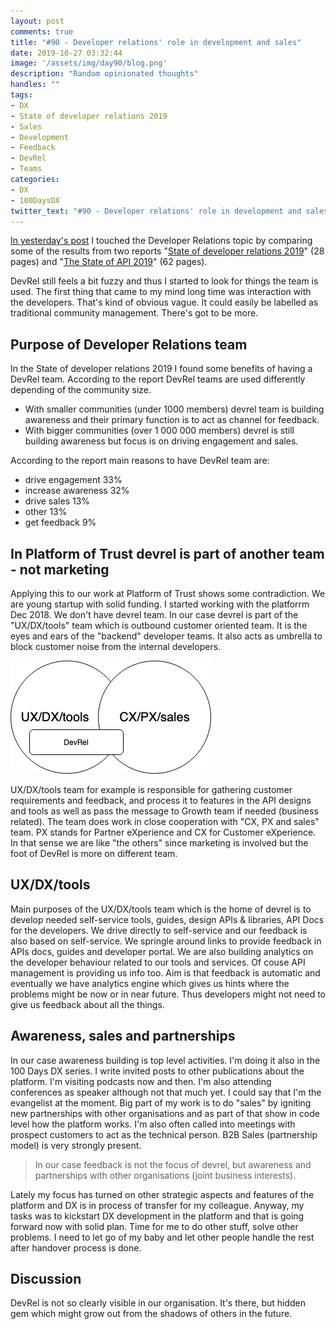 ```yaml
---
layout: post
comments: true
title: "#90 - Developer relations' role in development and sales"
date: 2019-10-27 03:32:44
image: '/assets/img/day90/blog.png'
description: "Random opinionated thoughts"
handles: "" 
tags:
- DX 
- State of developer relations 2019
- Sales
- Development
- Feedback
- DevRel
- Teams
categories:
- DX
- 100DaysDX
twitter_text: "#90 - Developer relations' role in development and sales"
---
```


[In yesterday's post](https://100daysdx.com/89/) I touched the Developer Relations topic by comparing some of the results from two reports "[State of developer relations 2019](https://stateofdevrel.hoopy.io/)" (28 pages) and "[The State of API 2019](https://static1.smartbear.co/smartbearbrand/media/pdf/smartbear_state_of_api_2019.pdf)" (62 pages). 

DevRel still feels a bit fuzzy and thus I started to look for things the team is used. The first thing that came to my mind long time was interaction with the developers. That's kind of obvious vague. It could easily be labelled as traditional community management. There's got to be more. 

## Purpose of Developer Relations team

In the State of developer relations 2019 I found some benefits of having a DevRel team. According to the report DevRel teams are used differently depending of the community size. 

- With smaller communities (under 1000 members) devrel team is building awareness and their primary function is to act as channel for feedback. 
- With bigger communities (over 1 000 000 members) devrel is still building awareness but focus is on driving engagement and sales. 

According to the report main reasons to have DevRel team are: 
- drive engagement 33%
- increase awareness 32%
- drive sales 13%
- other 13%
- get feedback 9%

## In Platform of Trust devrel is part of another team - not marketing

Applying this to our work at Platform of Trust shows some contradiction. We are young startup with solid funding. I started working with the platforrm Dec 2018. We don't have devrel team. In our case devrel is part of the "UX/DX/tools" team which is outbound customer oriented team. It is the eyes and ears of the "backend" developer teams. It also acts as umbrella to block customer noise from the internal developers. 

<img itemprop="image" src="/assets/img/day90/teams.png" alt="{{site.name}}">

UX/DX/tools team for example is responsible for gathering customer requirements and feedback, and process it to features in the API designs and tools as well as pass the message to Growth team if needed (business related). The team does work in close cooperation with "CX, PX and sales" team. PX stands for Partner eXperience and CX for Customer eXperience. In that sense we are like "the others" since marketing is involved but the foot of DevRel is more on different team. 

## UX/DX/tools

Main purposes of the UX/DX/tools team which is the home of devrel is to develop needed self-service tools, guides, design APIs & libraries, API Docs for the developers. We drive directly to self-service and our feedback is also based on self-service. We springle around links to provide feedback in APIs docs, guides and developer portal. We are also building analytics on the developer behaviour related to our tools and services. Of couse API management is providing us info too. Aim is that feedback is automatic and eventually we have analytics engine which gives us hints where the problems might be now or in near future. Thus developers might not need to give us feedback about all the things. 

## Awareness, sales and partnerships

In our case awareness building is top level activities. I'm doing it also in the 100 Days DX series. I write invited posts to other publications about the platform. I'm visiting podcasts now and then. I'm also attending conferences as speaker although not that much yet. I could say that I'm the evangelist at the moment. Big part of my work is to do "sales" by igniting new partnerships with other organisations and as part of that show in code level how the platform works. I'm also often called into meetings with prospect customers to act as the technical person. B2B Sales (partnership model) is very strongly present. 

<blockquote>In our case feedback is not the focus of devrel, but awareness and partnerships with other organisations (joint business interests). </blockquote>

Lately my focus has turned on other strategic aspects and features of the platform and DX is in process of transfer for my colleague. Anyway, my tasks was to kickstart DX development in the platform and that is going forward now with solid plan. Time for me to do other stuff, solve other problems. I need to let go of my baby and let other people handle the rest after handover process is done.  

## Discussion

DevRel is not so clearly visible in our organisation. It's there, but hidden gem which might grow out from the shadows of others in the future. 